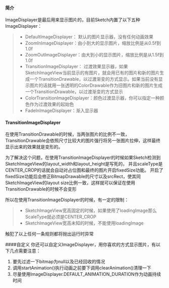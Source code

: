 #### 简介

ImageDisplayer是最后用来显示图片的，目前Sketch内置了以下五种ImageDisplayer：
>* DefaultImageDisplayer： 默认的图片显示器，没有任何动画效果
>* ZoomInImageDisplayer：由小到大的显示图片，缩放比例是从0.5f到1.0f
>* ZoomOutImageDisplayer：由大到小的显示图片，缩放比例是从1.5f到1.0f
>* TransitionImageDisplayer： 过渡效果显示器，如果SketchImageView当前显示的有图片，就会用已有的图片和新的图片生成一个TransitionDrawable，以过渡渐变的方式显示。如果当前没有显示图片的话就用一张透明的ColorDrawable作为旧图片和新的图片生成一个TransitionDrawable，以过渡渐变的方式显示
>* ColorTransitionImageDisplayer：颜色过渡显示器，你可以指定一种颜色作为过渡效果的起始色
>* FadeInImageDisplayer：渐入显示器

#### TransitionImageDisplayer
在使用TransitionDrawable的时候，当两张图片的比例不一致，TransitionDrawable会依照尺寸比较大的图片强行将另一张图片拉伸，这样最终显示出来的效果就是变形的。

为了解决这个问题，在使用TransitionImageDisplayer的时候如果Sketch检测到SketchImageView的layout_width和layout_height是写死的，
并且scaleType是CENTER_CROP的话就会自动对占位图和最终的图片开启fixedSize功能。
开启了fixedSize功能后会修正BitmapDrawable的尺寸以及srcRect，使其同SketchImageView的layout size比例一致，这样就可以保证在使用TransitionDrawable的时候不会变形

所以在使用TransitionImageDisplayer的时候，有一定的限制：
>* SketchImageView宽高固定的时候，如果使用了loadingImage那么ScaleType就必须是CENTER_CROP
>* SketchImageView宽高未知的时候，不能使用loadingImage

触犯了以上任何一条规则都将抛出运行时异常

####自定义
你还可以自定义ImageDisplayer，用你喜欢的方式显示图片，有以下几点需要注意：

1. 要先过滤一下bitmap为null以及已经回收的情况
2. 调用startAnimation()执行动画之前要下调用clearAnimation()清理一下
3. 尽量使用ImageDisplayer.DEFAULT_ANIMATION_DURATION作为动画持续时间
